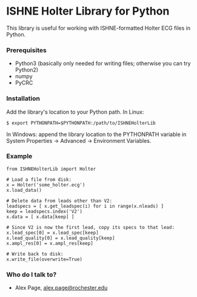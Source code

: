 # ISHNE Holter Library for Python #

This library is useful for working with ISHNE-formatted Holter ECG files in Python.

### Prerequisites ###

* Python3 (basically only needed for writing files; otherwise you can try Python2)
* numpy 
* PyCRC

### Installation ###

Add the library's location to your Python path.  In Linux:

    $ export PYTHONPATH=$PYTHONPATH:/path/to/ISHNEHolterLib

In Windows: append the library location to the PYTHONPATH variable in System Properties -> Advanced -> Environment Variables.

### Example ###

    from ISHNEHolterLib import Holter

    # Load a file from disk:
    x = Holter('some_holter.ecg')
    x.load_data()

    # Delete data from leads other than V2:
    leadspecs = [ x.get_leadspec(i) for i in range(x.nleads) ]
    keep = leadspecs.index('V2')
    x.data = [ x.data[keep] ]

    # Since V2 is now the first lead, copy its specs to that lead:
    x.lead_spec[0] = x.lead_spec[keep]
    x.lead_quality[0] = x.lead_quality[keep]
    x.ampl_res[0] = x.ampl_res[keep]

    # Write back to disk:
    x.write_file(overwrite=True)

### Who do I talk to? ###

* Alex Page, alex.page@rochester.edu